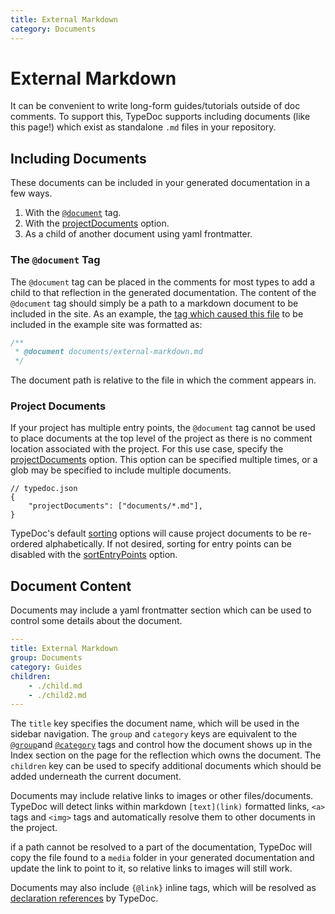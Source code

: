 ```yaml
---
title: External Markdown
category: Documents
---
```


# External Markdown

It can be convenient to write long-form guides/tutorials outside of doc comments.
To support this, TypeDoc supports including documents (like this page!) which exist
as standalone `.md` files in your repository.

## Including Documents

These documents can be included in your generated documentation in a few ways.

1. With the [`@document`](https://typedoc.org/tags/document/) tag.
2. With the [projectDocuments] option.
3. As a child of another document using yaml frontmatter.

### The `@document` Tag

The `@document` tag can be placed in the comments for most types to add
a child to that reflection in the generated documentation. The content of
the `@document` tag should simply be a path to a markdown document to be
included in the site. As an example, the [tag which caused this file](https://github.com/TypeStrong/typedoc/blob/master/example/src/index.ts#L7)
to be included in the example site was formatted as:

```ts
/**
 * @document documents/external-markdown.md
 */
```

The document path is relative to the file in which the comment appears in.

### Project Documents

If your project has multiple entry points, the `@document` tag cannot be used
to place documents at the top level of the project as there is no comment location
associated with the project. For this use case, specify the [projectDocuments]
option. This option can be specified multiple times, or a glob may be specified
to include multiple documents.

```jsonc
// typedoc.json
{
    "projectDocuments": ["documents/*.md"],
}
```

TypeDoc's default [sorting](https://typedoc.org/options/organization/#sort) options
will cause project documents to be re-ordered alphabetically. If not desired, sorting
for entry points can be disabled with the [sortEntryPoints](https://typedoc.org/options/organization/#sortentrypoints)
option.

## Document Content

Documents may include a yaml frontmatter section which can be used to control
some details about the document.

```yaml
---
title: External Markdown
group: Documents
category: Guides
children:
    - ./child.md
    - ./child2.md
---
```

The `title` key specifies the document name, which will be used in the sidebar
navigation. The `group` and `category` keys are equivalent to the
[`@group`](https://typedoc.org/tags/group/)and [`@category`](https://typedoc.org/tags/category/)
tags and control how the document shows up in the Index section on the page
for the reflection which owns the document. The `children` key can be used to specify
additional documents which should be added underneath the current document.

Documents may include relative links to images or other files/documents. TypeDoc
will detect links within markdown `[text](link)` formatted links, `<a>` tags
and `<img>` tags and automatically resolve them to other documents in the project.

if a path cannot be resolved to a part of the documentation, TypeDoc will copy
the file found to a `media` folder in your generated documentation and update the
link to point to it, so relative links to images will still work.

Documents may also include `{@link}` inline tags, which will be resolved as
[declaration references](https://typedoc.org/guides/declaration-references/) by
TypeDoc.

[this page]: https://github.com/TypeStrong/typedoc/blob/master/example/src/documents/external-markdown.md
[projectDocuments]: https://typedoc.org/options/input/#projectdocuments
